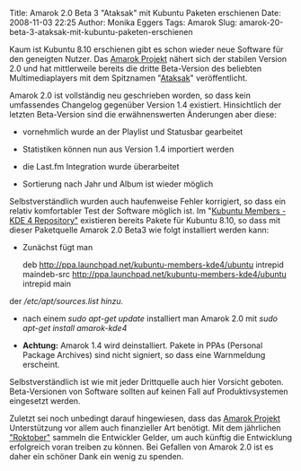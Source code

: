 Title: Amarok 2.0 Beta 3 "Ataksak" mit Kubuntu Paketen erschienen
Date: 2008-11-03 22:25
Author: Monika Eggers
Tags: Amarok
Slug: amarok-20-beta-3-ataksak-mit-kubuntu-paketen-erschienen

Kaum ist Kubuntu 8.10 erschienen gibt es schon wieder neue Software für
den geneigten Nutzer. Das [Amarok
Projekt](http://amarok.kde.org "http://amarok.kde.org")
nähert sich der stabilen Version 2.0 und hat mittlerweile bereits die
dritte Beta-Version des beliebten Multimediaplayers mit dem Spitznamen
"[Ataksak](http://en.wikipedia.org/wiki/Ataksak "http://en.wikipedia.org/wiki/Ataksak")" veröffentlicht.


Amarok 2.0 ist vollständig neu geschrieben worden, so dass kein
umfassendes Changelog gegenüber Version 1.4 existiert. Hinsichtlich der
letzten Beta-Version sind die erwähnenswerten Änderungen aber diese:


<!--break--><!--break-->

-   vornehmlich wurde an der Playlist und Statusbar gearbeitet
    
    
-   Statistiken können nun aus Version 1.4 importiert werden
    
    
-   die Last.fm Integration wurde überarbeitet
    
    
-   Sortierung nach Jahr und Album ist wieder möglich
    
    


Selbstverständlich wurden auch haufenweise Fehler korrigiert, so dass
ein relativ komfortabler Test der Software möglich ist. Im "[Kubuntu
Members - KDE 4
Repository"](https://edge.launchpad.net/%7Ekubuntu-members-kde4 "https://edge.launchpad.net/~kubuntu-members-kde4") existieren bereits Pakete für Kubuntu 8.10, so dass mit dieser
Paketquelle Amarok 2.0 Beta3 wie folgt installiert werden kann:


-   Zunächst fügt man
    
    


    deb http://ppa.launchpad.net/kubuntu-members-kde4/ubuntu intrepid maindeb-src http://ppa.launchpad.net/kubuntu-members-kde4/ubuntu intrepid main

der */etc/apt/sources.list hinzu.*


-   nach einem *sudo apt-get update* installiert man Amarok 2.0 mit
    *sudo apt-get install amarok-kde4*
    
    
-   **Achtung:** Amarok 1.4 wird deinstalliert. Pakete in PPAs (Personal
    Package Archives) sind nicht signiert, so dass eine Warnmeldung
    erscheint.
    
    


Selbstverständlich ist wie mit jeder Drittquelle auch hier Vorsicht
geboten. Beta-Versionen von Software sollten auf keinen Fall auf
Produktivsystemen eingesetzt werden.


Zuletzt sei noch unbedingt darauf hingewiesen, dass das [Amarok
Projekt](http://amarok.kde.org "http://amarok.kde.org")
Unterstützung vor allem auch finanzieller Art benötigt. Mit dem
jährlichen
["Roktober"](http://amarok.kde.org/en/node/548 "http://amarok.kde.org/en/node/548") sammeln die Entwickler Gelder, um auch künftig die Entwicklung
erfolgreich voran treiben zu können. Bei Gefallen von Amarok 2.0 ist es
daher ein schöner Dank ein wenig zu spenden.



